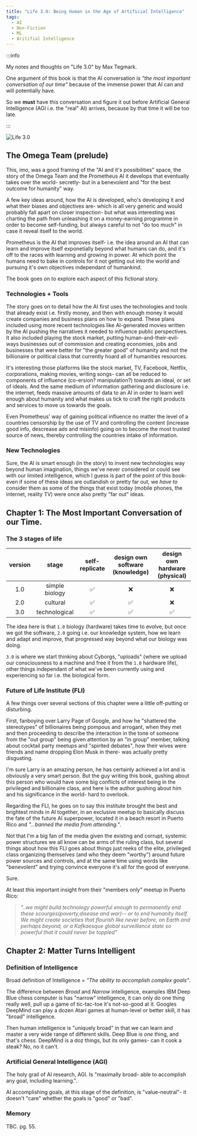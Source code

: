 ```yaml
---
title: "Life 3.0: Being Human in the Age of Artificial Intelligence"
tags:
  - AI
  - Non-Fiction
  - ML
  - Aritifial Intelligence
---
```


:::info

My notes and thoughts on "Life 3.0" by Max Tegmark.

One argument of this book is that the AI conversation is _"the most important conversation of our time"_ because of the immense power that AI can and will potentially have.

So we **must** have this conversation and figure it out before Artificial General Intelligence (AGI i.e. the "real" AI) arrives, because by that time it will be too late.

:::

![Life 3.0](https://i.gr-assets.com/images/S/compressed.photo.goodreads.com/books/1522047003l/37857021._SY475_.jpg)

## The Omega Team (prelude)

This, imo, was a good framing of the "AI and it's possibilities" space, the story of the Omega Team and the Prometheus AI it develops that eventually takes over the world- secretly- but in a benevolent and "for the best outcome for humanity" way.

A few key ideas around, how the AI is developed, who's developing it and what their biases and objectives are- which is all very generic and would probably fall apart on closer inspection- but what was interesting was charting the path from unleashing it on a money-earning programme in order to become self-funding, but always careful to not "do too much" in case it reveal itself to the world.

Prometheus is the AI that improves itself- i.e. the idea around an AI that can learn and improve itself exponetially beyond what humans can do, and it's off to the races with learning and growing in power. At which point the humans need to bake in controls for it not getting out into the world and pursuing it's own objectives independant of humankind.

The book goes on to explore each aspect of this fictional story.

### Technologies + Tools

The story goes on to detail how the AI first uses the technologies and tools that already exist i.e. firstly money, and then with enough money it would create companies and business plans on how to expand. These plans included using more recent technologies like AI-generated movies written by the AI pushing the narratives it needed to influence public perspectives. It also included playing the stock market, putting human-and-their-evil-ways businesses out of commission and creating economies, jobs and businesses that were better for "the greater good" of humanity and not the billionaire or political class that currently hoard all of humanities resources.

It's interesting those platforms like the stock market, TV, Facebook, Netflix, corporations, making movies, writing songs- can all be reduced to components of influence (co-ersion? manipulation?) towards an ideal, or set of ideals. And the same medium of information gathering and disclosure i.e. the internet, feeds massive amounts of data to an AI in order to learn well enough about humanity and what makes us tick to craft the right products and services to move us towards the goals.

Even Prometheus' way of gaining political influence no matter the level of a countries censorship by the use of TV and controlling the content (increase good info, descrease ads and misinfo) going on to become the most trusted source of news, thereby controlling the countries intake of information.

### New Technologies

Sure, the AI is smart enough (in the story) to invent new technologies way beyond human imagination, things we've never considered or could see with our limited intelligence, which I guess is part of the point of this book- even if some of these ideas are outlandish or pretty far out, we _have to_ consider them as some of the things that exist today (mobile phones, the internet, reality TV) were once also pretty "far out" ideas.

## Chapter 1: The Most Important Conversation of our Time.

### The 3 stages of life

|version|stage|self-replicate|design own software (knowledge)|design own hardware (physical)|
|:----:|:------:|:------:|:------:|:------:|
|1.0 | simple biology | ✅ | ❌ | ❌ |
|2.0 | cultural | ✅ | ✅ | ❌ |
|3.0 | technological | ✅ | ✅ | ✅ |

The idea here is that `1.0` biology (hardware) takes time to evolve, but once we got the software, `2.0` going i.e. our knowledge system, how we learn and adapt and improve, that progressed way beyond what our biology was doing.

`3.0` is where we start thinking about Cyborgs, "uploads" (where we upload our consciousness to a machine and free it from the `1.0` hardware life), other things independant of what we've been currently using and experiencing so far i.e. the biological form.

### Future of Life Institute (FLI)

A few things over several sections of this chapter were a little off-putting or disturbing.

First, fanboying over Larry Page of Google, and how he "shattered the stereotypes" of billionaires being pompous and arrogant, when they met and then proceeding to describe the interaction in the tone of someone from the "out group" being given attention by an "in group" member, talking about cocktail party meetups and "spirited debates", how their wives were friends and name dropping Elon Musk in there- was actually pretty disgusting.

I'm sure Larry is an amazing person, he has certainly achieved a lot and is obviously a very smart person. But the guy writing this book, gushing about this person who would have some big conflicts of interest being in the privileged and billionaire class, and here is the author gushing about him and his significance in the world- hard to overlook.

Regarding the FLI, he goes on to say this institute brought the best and brightest minds in AI together, in an exclusive meetup to basically discuss the fate of the future AI superpower, located it in a beach resort in Puerto Rico and _"...banned the media from attending."_.

Not that I'm a big fan of the media given the existing and corrupt, systemic power structures we all know can be arms of the ruling class, but several things about how this FLI goes about things just reeks of the elite, privileged class organizing themselves (and who they deem "worthy") around future power sources and controls, and at the same time using words like "benevolent" and trying convince everyone it's all for the good of everyone.

Sure.

At least this important insight from their "members only" meetup in Puerto Rico:

>_"..we might build technology powerful enough to permanently end these scourges(poverty,disease and war)-- or to end humanity itself. We might create societies that flourish like never before, on Earth and perhaps beyond, or a Kafkaesque global surveillance state so powerful that it could never be toppled"_

## Chapter 2: Matter Turns Intelligent

### Definition of Intelligence

Broad definition of Intelligence = _"The ability to accomplish complex goals"_.

The difference between _Broad_ and _Narrow_ intelligence, examples IBM Deep Blue chess computer is has "narrow" intelligence, it can only do one thing really well, pull up a game of tic-tac-toe it's not-so-good at it. Googles DeepMind can play a dozen Atari games at human-level or better skill, it has "broad" intelligence.

Then human intelligence is "uniquely broad" in that we can learn and master a very wide range of different skills. Deep Blue is _one_ thing, and that's chess. DeepMind is a doz things, but its only games- can it cook a steak? No, no it can't.

### Artificial General Intelligence (AGI)

The holy grail of AI research, AGI. Is "maximally broad- able to accomplish any goal, including learning.".

AI accomplishing goals, at this stage of the definition, is "value-neutral"- it doesn't "care" whether the goals is "good" or "bad".

### Memory

TBC. pg. 55.